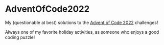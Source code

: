 # AdventOfCode2022
My (questionable at best) solutions to the [Advent of Code 2022](https://adventofcode.com/2022/) challenges!

Always one of my favorite holiday activities, as someone who enjoys a good coding puzzle!
